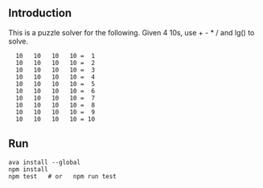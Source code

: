 ## Introduction

This is a puzzle solver for the following. Given 4 10s,
use + - * / and lg() to solve.

```
  10   10   10   10 =  1
  10   10   10   10 =  2
  10   10   10   10 =  3
  10   10   10   10 =  4
  10   10   10   10 =  5
  10   10   10   10 =  6
  10   10   10   10 =  7
  10   10   10   10 =  8
  10   10   10   10 =  9
  10   10   10   10 = 10
```

## Run
```
ava install --global
npm install
npm test   # or   npm run test
```
